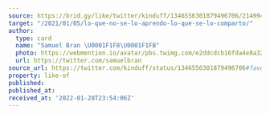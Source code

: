 ```yaml
---
source: https://brid.gy/like/twitter/kinduff/1346556301879496706/21499493
target: "/2021/01/05/lo-que-no-se-lo-aprendo-lo-que-se-lo-comparto/"
author:
  type: card
  name: "Samuel Bran \U0001F1F8\U0001F1FB"
  photo: https://webmention.io/avatar/pbs.twimg.com/e2ddcdcb16fda4e8a322932aa042b1568b4467c796c0897b2231a6ee8e5225fc.jpg
  url: https://twitter.com/samuelbran
source_url: https://twitter.com/kinduff/status/1346556301879496706#favorited-by-21499493
property: like-of
published: 
published_at: 
received_at: '2022-01-28T23:54:06Z'
---
```


